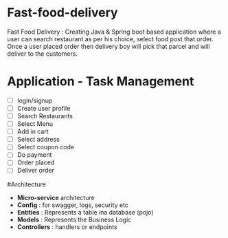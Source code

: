 # Fast-food-delivery
Fast Food Delivery : Creating Java &amp; Spring boot based application where a user can search restaurant as per his choice, select food post that order.
Once a user placed order then delivery boy will pick that parcel and will deliver to the customers.

# Application - Task Management
- [ ] login/signup
- [ ] Create user profile
- [ ] Search Restaurants
- [ ] Select Menu
- [ ] Add in cart
- [ ] Select address
- [ ] Select coupon code
- [ ] Do payment
- [ ] Order placed
- [ ] Deliver order

#Architecture
- **Micro-service** architecture
- **Config** : for swagger, logs, security etc
- **Entities** : Represents a table ina database (pojo)
- **Models** : Represents the Business Logic
- **Controllers** : handlers or endpoints
